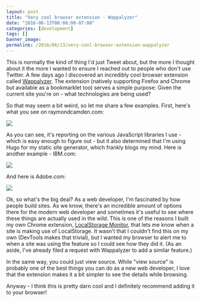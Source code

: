 ```yaml
---
layout: post
title: "Very cool browser extension - Wappalyzer"
date: "2016-06-13T08:08:00-07:00"
categories: [development]
tags: []
banner_image: 
permalink: /2016/06/13/very-cool-browser-extension-wappalyzer
---
```


This is normally the kind of thing I'd just Tweet about, but the more I thought about it the more I wanted to ensure I reached out to people who don't use Twitter. A few days ago I discovered an incredibly cool browser extension called [Wappalyzer](https://wappalyzer.com/). The extension (natively supporting Firefox and Chrome but available as a bookmarklet too) serves a simple purpose: Given the current site you're on - what technologies are being used?

<!--more-->

So that may seem a bit weird, so let me share a few examples. First, here's what you see on raymondcamden.com:

<img src="https://static.raymondcamden.com/images/2016/06/wapp1.png" class="imgborder">

As you can see, it's reporting on the various JavaScript libraries I use - which is easy enough to figure out - but it also determined that I'm using Hugo for my static site generator, which frankly blogs my mind. Here is another example - IBM.com:

<img src="https://static.raymondcamden.com/images/2016/06/wapp2.png" class="imgborder">

And here is Adobe.com:

<img src="https://static.raymondcamden.com/images/2016/06/wapp3.png" class="imgborder">

Ok, so what's the big deal? As a web developer, I'm fascinated by how people build sites. As we know, there's an incredible amount of options there for the modern web developer and sometimes it's useful to see where these things are actually used in the wild. This is one of the reasons I built my own Chrome extension, [LocalStorage Monitor](https://chrome.google.com/webstore/detail/localstorage-monitor/bpidlidmmmnapeldonddkjmmjkpeiabi), that lets me know when a site is making use of LocalStorage. It wasn't that I couldn't find this on my own (DevTools makes that trivial), but I wanted my browser to alert me to when a site was using the feature so I could see how they did it. (As an aside, I've already filed a request with Wappalyzer to add a similar feature.) 

In the same way, you could just view source. While "view source" is probably one of the best things you can do as a new web developer, I love that the extension makes it a bit simpler to see the details while browsing.

Anyway - I think this is pretty darn cool and I definitely recommend adding it to your browser!